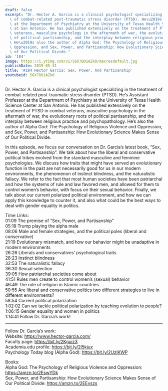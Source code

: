 ```yaml
---
draft: false
excerpt: "Dr. Hector A. Garcia is a clinical psychologist specializing in the treatment\
  \ of combat-related post-traumatic stress disorder (PTSD). He\u2019s Assistant Professor\
  \ at the Department of Psychiatry at the University of Texas Health Science Center\
  \ at San Antonio. He has published extensively on the treatment of PTSD in combat\
  \ veterans, masculine psychology in the aftermath of war, the evolutionary roots\
  \ of political partisanship, and the interplay between religious practice and psychopathology.\
  \ He\u2019s also the author of Alpha God: The Psychology of Religious Violence and\
  \ Oppression, and Sex, Power, and Partisanship: How Evolutionary Science Makes Sense\
  \ of Our Political Divide."
id: '184'
image: https://i.ytimg.com/vi/56X7BO1AZk0/maxresdefault.jpg
publishDate: 2019-05-31
title: '#184 Hector Garcia: Sex, Power, And Partisanship'
youtubeid: 56X7BO1AZk0
---
```

<div class="timelinks">

Dr. Hector A. Garcia is a clinical psychologist specializing in the treatment of combat-related post-traumatic stress disorder (PTSD). He’s Assistant Professor at the Department of Psychiatry at the University of Texas Health Science Center at San Antonio. He has published extensively on the treatment of PTSD in combat veterans, masculine psychology in the aftermath of war, the evolutionary roots of political partisanship, and the interplay between religious practice and psychopathology. He’s also the author of Alpha God: The Psychology of Religious Violence and Oppression, and Sex, Power, and Partisanship: How Evolutionary Science Makes Sense of Our Political Divide.

In this episode, we focus our conversation on Dr. Garcia’s latest book, “Sex, Power, and Partisanship”. We talk about how the liberal and conservative political tribes evolved from the standard masculine and feminine psychologies. We discuss how traits that might have served an evolutionary function in the past are not necessarily good for us in our modern environments, the phenomenon of instinct blindness, and the naturalistic fallacy. We refer to the fact that most human societies have been patriarchal and how the systems of rule and law favored men, and allowed for them to control women’s behavior, with focus on their sexual behavior. Finally, we talk about our current polarized political environment, and how we can apply this knowledge to counter it, and also what could be the best ways to deal with gender equality in politics.

Time Links:  
<time>01:09</time> The premise of “Sex, Power, and Partisanship”  
<time>05:19</time> Trump playing the alpha male                                          
<time>08:06</time> Male and female strategies, and the political poles (liberal and conservative)                                      
<time>21:19</time> Evolutionary mismatch, and how our behavior might be unadaptive in modern environments                                             
<time>26:26</time> Liberals and conservatives’ psychological traits                                   
<time>28:23</time> Instinct blindness                             
<time>32:53</time> The naturalistic fallacy                       
<time>36:30</time> Sexual selection            
<time>39:05</time> How patriarchal societies come about     
<time>41:51</time> Rules men create to control women’s (sexual) behavior  
<time>46:49</time> The role of religion in Islamic countries  
<time>50:55</time> Are liberal and conservative politics two different strategies to live in different environments?  
<time>58:54</time> Current political polarization  
<time>1:02:02</time> Can we tackle political polarization by teaching evolution to people?  
<time>1:06:15</time> Gender equality and women in politics  
<time>1:14:41</time> Follow Dr. Garcia’s work!

---

Follow Dr. Garcia’s work:  
Website: https://www.hector-garcia.com/  
Faculty page: https://bit.ly/2Kguiz3  
Academia.edu profile: https://bit.ly/2I5kjux  
Psychology Today blog (Alpha God): https://bit.ly/2UzIKWP

Books:  
Alpha God: The Psychology of Religious Violence and Oppression: https://amzn.to/2EswYDk  
Sex, Power, and Partisanship: How Evolutionary Science Makes Sense of Our Political Divide: https://amzn.to/2EEvszs
</div>

